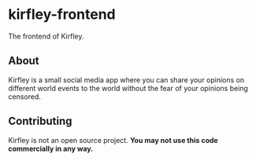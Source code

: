 # kirfley-frontend
The frontend of Kirfley.

## About
Kirfley is a small social media app where you can share your opinions on different world events to the world without the fear of your opinions being censored.

## Contributing
Kirfley is not an open source project. **You may not use this code commercially in any way.**
